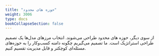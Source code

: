 ```yaml
---
title: "حوزه های محدود"
weight: 3006
type: docs
bookCollapseSection: false
---
```


از سوی دیگر، حوزه های محدود طراحی می‌شوند. انتخاب مرزهای مدل‌ها یک تصمیم طراحی استراتژیک است. ما تصمیم می‌گیریم چگونه دامنه کسب‌وکار را به حوزه‌های مسئله‌ای کوچکتر و قابل مدیریت تقسیم کنیم.